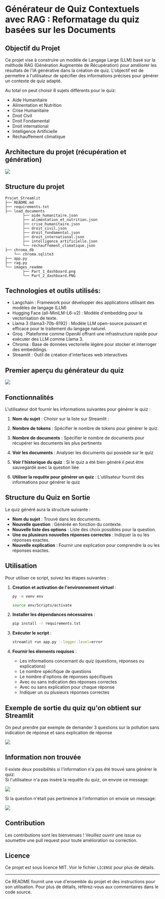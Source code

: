 # Générateur de Quiz Contextuels avec RAG : Reformatage du quiz basées sur les Documents

## Objectif du Projet

Ce projet vise à construire un modèle de Langage Large (LLM) basé sur la méthode RAG (Génération Augmentée de Récupération) pour améliorer les résultats de l'IA générative dans la création de quiz. L'objectif est de permettre à l'utilisateur de spécifier des informations précises pour générer un contexte de quiz adapté.

Au total on peut choisir 8 sujets différents pour le quiz:
- Aide Humanitaire 
- Alimentation et Nutrition 
- Crise Humanitaire
- Droit Civil
- Droit Fondamental
- Droit international
- Intelligence Artificielle
- Réchauffement climatique

## Architecture du projet (récupération et génération)

<img src="images_readme/Architecture_projet.png"/>

## Structure du projet
```
Projet_Streamlit
├── README.md
├── requirements.txt
├── load_documents
        ├── aide_humanitaire.json
        ├── alimentation_et_nutrition.json
        ├── crise_humanitaire.json
        ├── droit_civil.json
        ├── droit_fondamental.json
        ├── droit_international.json
        ├── intelligence_artificielle.json
        └── réchauffement_climatique.json
├── chroma_db
    └── chroma.sqlite3
├── app.py
├── rag.py
└── images_readme
        ├── Part_1_dashboard.png
        └── Part_2_dashboard.PNG
```

## Technologies et outils utilisés:
- Langchain : Framework pour développer des applications utilisant des modèles de langage (LLM) 
- Hugging Face (all-MiniLM-L6-v2) : Modèle d'embedding pour la vectorisation de texte.
- Llama 3 (llama3-70b-8192) : Modèle LLM open-source puissant et efficace pour le traitement du langage naturel.
- Groq : Plateforme comme OpenAI offrant une infrastructure rapide pour exécuter des LLM comme Llama 3.
- Chroma : Base de données vectorielle légère  pour stocker et interroger des embeddings.
- Streamlit : Outil de création d'interfaces web interactives

## Premier aperçu du générateur du quiz

<img src="images_readme/interface_quiz.PNG"/>

## Fonctionnalités

L'utilisateur doit fournir les informations suivantes pour générer le quiz :

1. **Nom du sujet** : Choisir sur la liste sur Streamlit :

2. **Nombre de tokens** : Spécifier le nombre de tokens pour générer le quiz.

3. **Nombre de documents** : Spécifier le nombre de documents pour récupérer les documents les plus pertinents

4. **Voir les documents** : Analyser les documents qui possède sur le quiz

5. **Voir l'historique du quiz** : Si le quiz a été bien généré il peut être sauvegardé avec la question liée

6. **Utiliser la requête pour générer un quiz** : L'utilisateur fournit des informations pour générer le quiz

## Structure du Quiz en Sortie

Le quiz généré aura la structure suivante :

- **Nom du sujet** : Trouvé dans les documents.
- **Nouvelle question** : Générée en fonction du contexte.
- **Nouvelle liste des options** : Liste des choix possibles pour la question.
- **Une ou plusieurs nouvelles réponses correctes** : Indiquer la ou les réponses exactes.
- **Nouvelle explication** : Fournir une explication pour comprendre la ou les réponses exactes.

## Utilisation

Pour utiliser ce script, suivez les étapes suivantes :

1. **Creation et activation de l'environnement virtuel** :     
   ```bash
   py -m venv env
   ```

   ```bash
   source env/Scripts/activate
   ```

2. **Installer les dépendances nécessaires** : 
   ```bash
   pip install -r requirements.txt
   ```

3. **Exécuter le script** :
   ```bash
   streamlit run app.py --logger.level=error
   ```

4. **Fournir les élements requises** :
    - Les informations concernant du quiz (questions, réponses ou explications)
    - Le nombre spécifique de questions
    - Le nombre d'options de réponses spécifiques
    - Avec ou sans indication des réponses correctes
    - Avec ou sans explication pour chaque réponse
    - Indiquer un ou plusieurs réponses correctes

## Exemple de sortie du quiz qu'on obtient sur Streamlit 

On peut prendre par exemple de demander 3 questions sur la pollution sans indication de réponse et sans explication de réponse

<img src="images_readme/generate_quiz.PNG"/>

## Information non trouvée

Il existe deux possibilités si l'information n'a pas été trouvé sans générer le quiz: <br> 
Si l'utilisateur n'a pas inséré la requête du quiz, on envoie ce message: <br> 

<img src="images_readme/no_query.PNG"/>

Si la question n'était pas pertinence à l'information on envoie un message:  <br> 

<img src="images_readme/no_find_contextual.PNG"/>


## Contribution

Les contributions sont les bienvenues ! Veuillez ouvrir une issue ou soumettre une pull request pour toute amélioration ou correction.

## Licence

Ce projet est sous licence MIT. Voir le fichier `LICENSE` pour plus de détails.

---

Ce README fournit une vue d'ensemble du projet et des instructions pour son utilisation. Pour plus de détails, référez-vous aux commentaires dans le code source.
